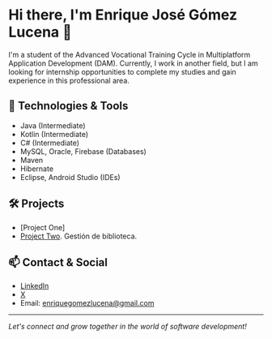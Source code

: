 # Hi there, I'm Enrique José Gómez Lucena 👋

I'm a student of the Advanced Vocational Training Cycle in Multiplatform Application Development (DAM). Currently, I work in another field, but I am looking for internship opportunities to complete my studies and gain experience in this professional area.

## 🚀 Technologies & Tools

- Java (Intermediate)
- Kotlin (Intermediate)
- C# (Intermediate)
- MySQL, Oracle, Firebase (Databases)
- Maven
- Hibernate
- Eclipse, Android Studio (IDEs)

## 🛠️ Projects

- [Project One]
- [Project Two](https://github.com/ejgomezlucena/DAM-ILERNA-ACCESO-A-DATOS-PAC-DESARROLLO-UF-3). Gestión de biblioteca.
  



## 📫 Contact & Social

- [LinkedIn](https://www.linkedin.com/in/enrique-josé-gómez-lucena-624257320)
- [X](https://x.com/kikeronicus)
- Email: enriquegomezlucena@gmail.com

---

*Let's connect and grow together in the world of software development!*
